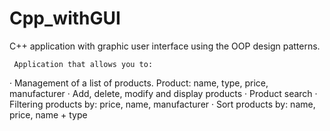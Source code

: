# Cpp_withGUI
 C++ application with graphic user interface using the OOP design patterns. 
 
     Application that allows you to:
· Management of a list of products. Product: name, type, price, manufacturer
· Add, delete, modify and display products
· Product search
· Filtering products by: price, name, manufacturer
· Sort products by: name, price, name + type 
